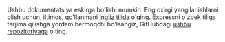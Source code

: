 Ushbu dokumentatsiya eskirga bo'lishi mumkin. Eng oxirgi yangilanishlarni olish uchun, iltimos, qo'llanmani <a href="/">ingliz tilida</a> o'qing. Expressni o'zbek tiliga tarjima qilishga yordam bermoqchi bo'lsangiz, GitHubdagi <a href="https://github.com/strongloop/expressjs.com">ushbu repozitoriyaga</a> o'ting.
